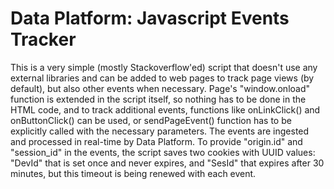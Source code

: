 # Data Platform: Javascript Events Tracker

This is a very simple (mostly Stackoverflow'ed) script that doesn't use any external libraries and can be added to web pages to track page views (by default), but also other events when necessary. Page's "window.onload" function is extended in the script itself, so nothing has to be done in the HTML code, and to track additional events, functions like onLinkClick() and onButtonClick() can be used, or sendPageEvent() function has to be explicitly called with the necessary parameters. The events are ingested and processed in real-time by Data Platform.
To provide "origin.id" and "session_id" in the events, the script saves two cookies with UUID values: "DevId" that is set once and never expires, and "SesId" that expires after 30 minutes, but this timeout is being renewed with each event.
